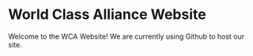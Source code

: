 # World Class Alliance Website
Welcome to the WCA Website!
We are currently using Github to host our site.
